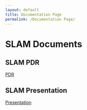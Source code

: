```yaml
---
layout: default
title: Documentation Page
permalink: /Documentation Page/
---
```


# SLAM Documents

## SLAM PDR
[PDR](https://drive.google.com/drive/folders/0BxrVeIWzbuKSY0xPRUtuOEdDdU0?usp=sharing)

## SLAM Presentation
[Presentation](https://drive.google.com/open?id=0BxrVeIWzbuKSZHVwZHBKd1REUHc)



